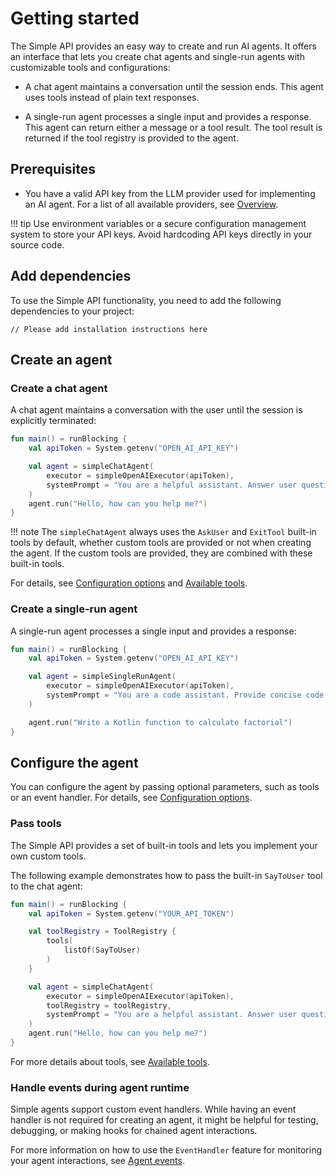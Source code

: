 # Getting started

The Simple API provides an easy way to create and run AI agents.
It offers an interface that lets you create chat agents and single-run agents with customizable tools and configurations:

- A chat agent maintains a conversation until the session ends. This agent uses tools instead of plain text responses.

- A single-run agent processes a single input and provides a response. This agent can return either a message or a tool result.
The tool result is returned if the tool registry is provided to the agent.

## Prerequisites

- You have a valid API key from the LLM provider used for implementing an AI agent. For a list of all available providers, see [Overview](index.md).

!!! tip
    Use environment variables or a secure configuration management system to store your API keys.
    Avoid hardcoding API keys directly in your source code.

## Add dependencies

To use the Simple API functionality, you need to add the following dependencies to your project:

```
// Please add installation instructions here
```
## Create an agent

### Create a chat agent

A chat agent maintains a conversation with the user until the session is explicitly terminated:

```kotlin
fun main() = runBlocking {
    val apiToken = System.getenv("OPEN_AI_API_KEY")

    val agent = simpleChatAgent(
        executor = simpleOpenAIExecutor(apiToken),
        systemPrompt = "You are a helpful assistant. Answer user questions concisely."
    )
    agent.run("Hello, how can you help me?")
}
```
!!! note
      The `simpleChatAgent` always uses the `AskUser` and `ExitTool` built-in tools by default, whether custom tools are provided or not when creating the agent.
      If the custom tools are provided, they are combined with these built-in tools.

For details, see [Configuration options](simple-api-configuration.md) and [Available tools](simple-api-available-tools.md).

### Create a single-run agent

A single-run agent processes a single input and provides a response:

```kotlin
fun main() = runBlocking {
    val apiToken = System.getenv("OPEN_AI_API_KEY")

    val agent = simpleSingleRunAgent(
        executor = simpleOpenAIExecutor(apiToken),
        systemPrompt = "You are a code assistant. Provide concise code examples."
    )

    agent.run("Write a Kotlin function to calculate factorial")
}
```

## Configure the agent

You can configure the agent by passing optional parameters, such as tools or an event handler.
For details, see [Configuration options](simple-api-configuration.md).

### Pass tools

The Simple API provides a set of built-in tools and lets you implement your own custom tools.

The following example demonstrates how to pass the built-in `SayToUser` tool to the chat agent:

```kotlin
fun main() = runBlocking {
    val apiToken = System.getenv("YOUR_API_TOKEN")

    val toolRegistry = ToolRegistry {
        tools(
            listOf(SayToUser)
        )
    }

    val agent = simpleChatAgent(
        executor = simpleOpenAIExecutor(apiToken),
        toolRegistry = toolRegistry,
        systemPrompt = "You are a helpful assistant. Answer user questions concisely."
    )
    agent.run("Hello, how can you help me?")
}
```

For more details about tools, see [Available tools](simple-api-available-tools.md).

### Handle events during agent runtime

Simple agents support custom event handlers.
While having an event handler is not required for creating an agent, it might be helpful for testing, debugging, or making hooks for chained agent interactions.

For more information on how to use the `EventHandler` feature for monitoring your agent interactions, see [Agent events](agent-events.md).
